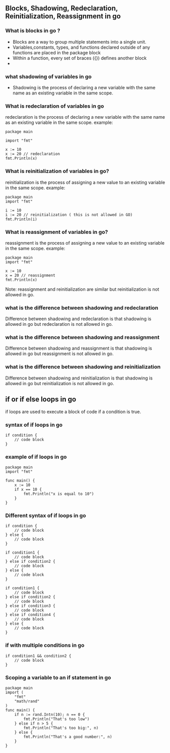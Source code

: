 
## Blocks, Shadowing, Redeclaration, Reinitialization, Reassignment in go

### What is blocks in go ?
- Blocks are a way to group multiple statements into a single unit.
-  Variables,constants, types, and functions declared outside of any functions are placed in the package block
-  Within a function, every set of  braces ({}) defines another block
-  

### what shadowing of variables in go

- Shadowing is the process of declaring a new variable with the same name as an existing variable in the same scope.


### What is redeclaration of variables in go
redeclaration is the process of declaring a new variable with the same name as an existing variable in the same scope.
example:
```
package main

import "fmt"

x := 10
x := 20 // redeclaration
fmt.Println(x)
```
### What is reinitialization of variables in go?
reinitialization is the process of assigning a new value to an existing variable in the same scope.
example:
```
package main
import "fmt"

i := 10
i := 20 // reinitialization ( this is not allowed in GO)
fmt.Println(i)
```


### What is reassignment of variables in go?
reassignment is the process of assigning a new value to an existing variable in the same scope.
example:
```
package main
import "fmt"

x := 10
x = 20 // reassignment
fmt.Println(x)
```
Note:  reassignment and reinitialization are similar but reinitialization is not allowed in go.


### what is the difference between shadowing and redeclaration
Difference between shadowing and redeclaration is that shadowing is allowed in go but redeclaration is not allowed in go.

### what is the difference between shadowing and reassignment
Difference between shadowing and reassignment is that shadowing is allowed in go but reassignment is not allowed in go.

### what is the difference between shadowing and reinitialization
Difference between shadowing and reinitialization is that shadowing is allowed in go but reinitialization is not allowed in go.


## if or if else loops in go
if loops are used to execute a block of code if a condition is true.

### syntax of if loops in go
```
if condition {
    // code block
}
```
### example of if loops in go
```
package main
import "fmt"

func main() {
    x := 10
    if x == 10 {
        fmt.Println("x is equal to 10")
    }
}
```

### Different syntax of if loops in go
```
if condition {
    // code block
} else {
    // code block
}
```


```
if condition1 {
    // code block
} else if condition2 {
    // code block
} else {
    // code block
}
```

```
if condition1 {
    // code block
} else if condition2 {
    // code block
} else if condition3 {
    // code block
} else if condition4 {
    // code block
} else {
    // code block
}
```

### if with multiple conditions in go
```
if condition1 && condition2 {
    // code block
}
```
### Scoping a variable to an if statement in go
```
package main
import (
    "fmt"
    "math/rand"
)
func main() {
    if n := rand.Intn(10); n == 0 {
        fmt.Println("That's too low")
    } else if n > 5 {
        fmt.Println("That's too big:", n)
    } else {
        fmt.Println("That's a good number:", n)
    }
}
```





